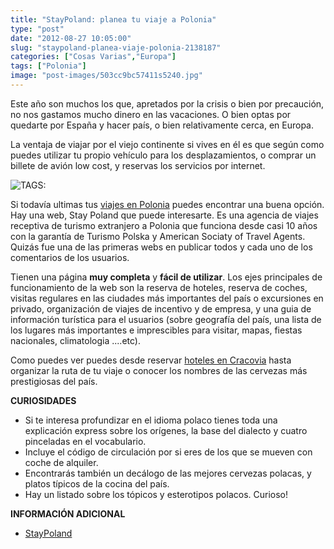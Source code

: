 ```yaml
---
title: "StayPoland: planea tu viaje a Polonia"
type: "post"
date: "2012-08-27 10:05:00"
slug: "staypoland-planea-viaje-polonia-2138187"
categories: ["Cosas Varias","Europa"]
tags: ["Polonia"]
image: "post-images/503cc9bc57411s5240.jpg"
---
```


 Este año son muchos los que, apretados por la crisis o bien por precaución, no nos gastamos mucho dinero en las vacaciones. O bien optas por quedarte por España y hacer país, o bien relativamente cerca, en Europa.

 La ventaja de viajar por el viejo continente si vives en él es que según como puedes utilizar tu propio vehículo para los desplazamientos, o comprar un billete de avión low cost, y reservas los servicios por internet.

 ![ TAGS:](post-images/503cc9bc57411s5240.jpg "StayPoland")

 Si todavía ultimas tus [viajes en Polonia](http://www.staypoland.com/index_es.aspx) puedes encontrar una buena opción. Hay una web, Stay Poland que puede interesarte. Es una agencia de viajes receptiva de turismo extranjero a Polonia que funciona desde casi 10 años con la garantía de Turismo Polska y American Sociaty of Travel Agents. Quizás fue una de las primeras webs en publicar todos y cada uno de los comentarios de los usuarios.

 Tienen una página **muy completa** y **fácil de utilizar**. Los ejes principales de funcionamiento de la web son la reserva de hoteles, reserva de coches, visitas regulares en las ciudades más importantes del país o excursiones en privado, organización de viajes de incentivo y de empresa, y una guia de información turística para el usuarios (sobre geografía del país, una lista de los lugares más importantes e imprescibles para visitar, mapas, fiestas nacionales, climatologia ....etc).

 Como puedes ver puedes desde reservar [hoteles en Cracovia](http://www.staypoland.com/hoteles-cracovia.aspx) hasta organizar la ruta de tu viaje o conocer los nombres de las cervezas más prestigiosas del país.

 **CURIOSIDADES**

- Si te interesa profundizar en el idioma polaco tienes toda una explicación express sobre los orígenes, la base del dialecto y cuatro pinceladas en el vocabulario.
- Incluye el código de circulación por si eres de los que se mueven con coche de alquiler.
- Encontrarás también un decálogo de las mejores cervezas polacas, y platos típicos de la cocina del país.
- Hay un listado sobre los tópicos y esterotipos polacos. Curioso!

 **INFORMACIÓN ADICIONAL**

- [StayPoland](http://www.staypoland.com/index_es.aspx)